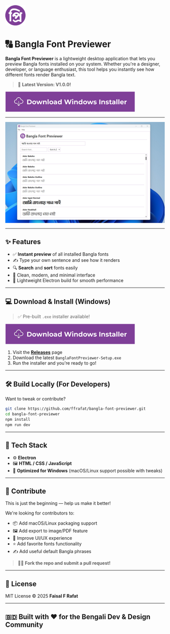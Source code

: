 <img src="https://github.com/ffrafat/bangla-font-previewer/blob/main/build/logo.png" alt="Logo" width="64" height="64" /> 

# 🔠 Bangla Font Previewer

**Bangla Font Previewer** is a lightweight desktop application that lets you preview Bangla fonts installed on your system. Whether you're a designer, developer, or language enthusiast, this tool helps you instantly see how different fonts render Bangla text.

> 🎉 **Latest Version: V1.0.0!**
> 
[![Download Button](https://github.com/ffrafat/bangla-font-previewer/blob/main/DOCS/Download%20Button.png)](https://github.com/ffrafat/bangla-font-previewer/releases/download/v1.0.0/Bangla.Font.Previewer.Setup.1.0.0.exe)

---
![App Screenshot](https://github.com/ffrafat/bangla-font-previewer/blob/main/DOCS/Bangla%20Font%20Previewer%20Screenshot.png)

---

## ✨ Features

- ✅ **Instant preview** of all installed Bangla fonts  
- ✍️ Type your own sentence and see how it renders  
- 🔍 **Search** and **sort** fonts easily  
- 🎨 Clean, modern, and minimal interface  
- 💾 Lightweight Electron build for smooth performance  

---

## 💻 Download & Install (Windows)

> ✅ Pre-built `.exe` installer available!
> 
[![Download Button](https://github.com/ffrafat/bangla-font-previewer/blob/main/DOCS/Download%20Button.png)](https://github.com/ffrafat/bangla-font-previewer/releases/download/v1.0.0/Bangla.Font.Previewer.Setup.1.0.0.exe)

1. Visit the [**Releases**](https://github.com/ffrafat/bangla-font-previewer/releases) page  
2. Download the latest `BanglaFontPreviewer-Setup.exe`  
3. Run the installer and you're ready to go!  

---

## 🛠️ Build Locally (For Developers)

Want to tweak or contribute?

```bash
git clone https://github.com/ffrafat/bangla-font-previewer.git
cd bangla-font-previewer
npm install
npm run dev
```

---

## 🧩 Tech Stack

- ⚙️ **Electron**
- 🖼 **HTML / CSS / JavaScript**
- 💠 **Optimized for Windows** (macOS/Linux support possible with tweaks)

---

## 🙌 Contribute

This is just the beginning — help us make it better!

We're looking for contributors to:

- 📦 Add macOS/Linux packaging support  
- 🖼 Add export to image/PDF feature  
- 🎨 Improve UI/UX experience  
- ⭐ Add favorite fonts functionality  
- ✍️ Add useful default Bangla phrases  

> 🧑‍💻 **Fork the repo and submit a pull request!**

---

## 📜 License

MIT License © 2025 **Faisal F Rafat**

---

## 🇧🇩 Built with ❤️ for the Bengali Dev & Design Community
